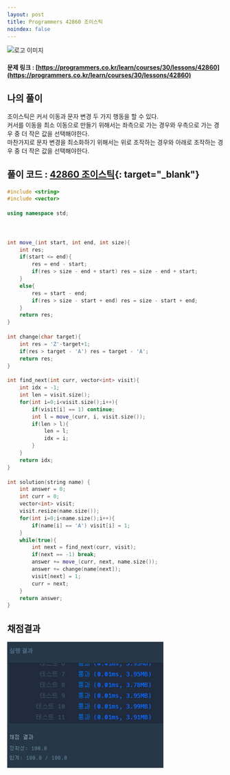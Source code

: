 ```yaml
---
layout: post
title: Programmers 42860 조이스틱
noindex: false
---
```

![로고 이미지](https://s3.ap-northeast-2.amazonaws.com/grepp-cloudfront/programmers_imgs/design/logo.jpg)

#### 문제 링크 : [https://programmers.co.kr/learn/courses/30/lessons/42860](https://programmers.co.kr/learn/courses/30/lessons/42860)


## 나의 풀이

조이스틱은 커서 이동과 문자 변경 두 가지 행동을 할 수 있다.                         
커서를 이동을 최소 이동으로 만들기 위해서는 좌측으로 가는 경우와 우측으로 가는 경우 중 더 작은 값을 선택해야한다.                               
마찬가지로 문자 변경을 최소화하기 위해서는 위로 조작하는 경우와 아래로 조작하는 경우 중 더 작은 값을 선택해야한다.                             


## 풀이 코드 : [42860 조이스틱](https://github.com/sun-pyo/algorithm/blob/main/programmers/42860.cpp){: target="_blank"}

```c++
#include <string>
#include <vector>

using namespace std;



int move_(int start, int end, int size){
    int res;
    if(start <= end){
        res = end - start;
        if(res > size - end + start) res = size - end + start;
    }
    else{
        res = start - end;
        if(res > size - start + end) res = size - start + end;
    }
    return res;
}

int change(char target){
    int res = 'Z'-target+1;
    if(res > target - 'A') res = target - 'A';
    return res;
}

int find_next(int curr, vector<int> visit){
    int idx = -1;
    int len = visit.size();
    for(int i=0;i<visit.size();i++){
        if(visit[i] == 1) continue;
        int l = move_(curr, i, visit.size());
        if(len > l){
            len = l;
            idx = i;
        }
    }
    return idx;
}

int solution(string name) {
    int answer = 0;
    int curr = 0;
    vector<int> visit;
    visit.resize(name.size());
    for(int i=0;i<name.size();i++){
        if(name[i] == 'A') visit[i] = 1;
    }
    while(true){
        int next = find_next(curr, visit);
        if(next == -1) break;
        answer += move_(curr, next, name.size());
        answer += change(name[next]);
        visit[next] = 1;
        curr = next;
    }
    return answer;
}
```


## 채점결과

![42586](\algorithm\img\programmers_42860.PNG)
